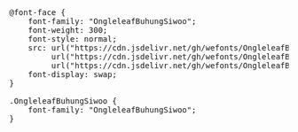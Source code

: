 <pre>
@font-face {
    font-family: "OngleleafBuhungSiwoo";
    font-weight: 300;
    font-style: normal;
    src: url("https://cdn.jsdelivr.net/gh/wefonts/OngleleafBuhungSiwoo/OngleleafBuhungSiwoo.woff2") format("woff2"),
         url("https://cdn.jsdelivr.net/gh/wefonts/OngleleafBuhungSiwoo/OngleleafBuhungSiwoo.woff") format("woff"),
         url("https://cdn.jsdelivr.net/gh/wefonts/OngleleafBuhungSiwoo/OngleleafBuhungSiwoo.ttf") format("truetype");
    font-display: swap;
}

.OngleleafBuhungSiwoo {
    font-family: "OngleleafBuhungSiwoo";
}
  
</pre>
